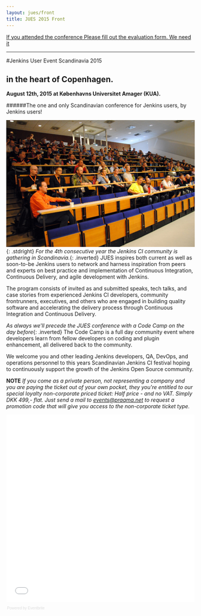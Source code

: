 ```yaml
---
layout: jues/front
title: JUES 2015 Front
---
```


[If you attended the conference
Please fill out the evaluation form.
We need it](/program/eval.html)

---

#Jenkins User Event Scandinavia 2015

## in the heart of Copenhagen.

__August 12th, 2015 at Københavns Universitet Amager (KUA).__

######The one and only Scandinavian conference for Jenkins users, by <br/>Jenkins users!

![JCICPH14](/jues15/images/jcicph14-audience.jpg){: .stdright} _For the 4th consecutive year the Jenkins CI community is gathering in Scandinavia._{: .inverted} JUES inspires both current as well as soon-to-be Jenkins users to network and harness inspiration from peers and experts on best practice and implementation of Continuous Integration, Continuous Delivery, and agile development with Jenkins.

The program consists of invited as and submitted speaks, tech talks, and case stories from experienced Jenkins CI developers, community frontrunners, executives, and others who are engaged in building quality software and accelerating the delivery process through Continuous Integration and Continuous Delivery.

_As always we'll precede the JUES conference with a Code Camp on the day before_{: .inverted} The Code Camp is a full day community event where developers learn from fellow developers on coding and plugin enhancement, all delivered back to the community.

We welcome you and other leading Jenkins developers, QA, DevOps, and operations personnel to this years Scandinavian Jenkins CI festival hoping to continuously support the growth of the Jenkins Open Source community.

__NOTE__
*If you come as a private person, not representing a company and you are paying the ticket out of your own pocket, they you're entitled to our special loyalty non-corporate priced ticket: Half price - and no VAT. Simply DKK 499,- flat. Just send a mail to [events@praqma.net](mailto:events@praqma.net?subject=Please%20send%20me%20the%20promotion%20code%20for%20non-corporate%20tickets%20to%20the%20JUES%2015%20event) to request a promotion code that will give you access to the non-corporate ticket type.*


<div style="width:100%; text-align:left;" ><iframe  src="//eventbrite.com/tickets-external?eid=17385654962&ref=etckt" frameborder="0" height="500" width="100%" vspace="0" hspace="0" marginheight="5" marginwidth="5" scrolling="auto" allowtransparency="true"></iframe><div style="font-family:Helvetica, Arial; font-size:10px; padding:5px 0 5px; margin:2px; width:100%; text-align:left;" ><a class="powered-by-eb" style="color: #dddddd; text-decoration: none;" target="_blank" href="http://www.eventbrite.com/r/etckt">Powered by Eventbrite</a></div></div>
